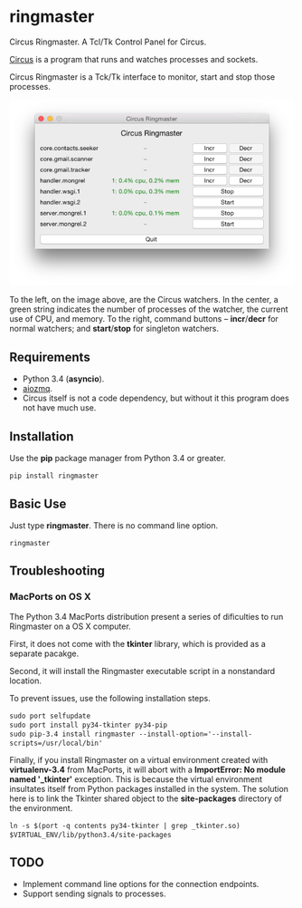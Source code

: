 # ringmaster

Circus Ringmaster. A Tcl/Tk Control Panel for Circus.

[Circus](http://github.com/circus-tent/circus) is a program that runs and
watches processes and sockets.

Circus Ringmaster is a Tck/Tk interface to monitor, start and stop those
processes.

![Ringmaster in action](in_action.png)

To the left, on the image above, are the Circus watchers. In the center, a
green string indicates the number of processes of the watcher, the current use
of CPU, and memory. To the right, command buttons – **incr**/**decr** for
normal watchers; and **start**/**stop** for singleton watchers.

## Requirements

* Python 3.4 (**asyncio**).
* [aiozmq](https://github.com/aio-libs/aiozmq).
* Circus itself is not a code dependency, but without it this program does not
  have much use.

## Installation

Use the **pip** package manager from Python 3.4 or greater.

    pip install ringmaster

## Basic Use

Just type **ringmaster**. There is no command line option.

    ringmaster

## Troubleshooting

### MacPorts on OS X

The Python 3.4 MacPorts distribution present a series of dificulties to run
Ringmaster on a OS X computer.

First, it does not come with the **tkinter** library, which is provided as a
separate pacakge.

Second, it will install the Ringmaster executable script in a nonstandard
location.

To prevent issues, use the following installation steps.

    sudo port selfupdate
    sudo port install py34-tkinter py34-pip
    sudo pip-3.4 install ringmaster --install-option='--install-scripts=/usr/local/bin'

Finally, if you install Ringmaster on a virtual environment created with
**virtualenv-3.4** from MacPorts, it will abort with a **ImportError: No module
named '_tkinter'** exception. This is because the virtual environment
insultates itself from Python packages installed in the system. The solution
here is to link the Tkinter shared object to the **site-packages** directory
of the environment.

    ln -s $(port -q contents py34-tkinter | grep _tkinter.so) $VIRTUAL_ENV/lib/python3.4/site-packages

## TODO

* Implement command line options for the connection endpoints.
* Support sending signals to processes.
